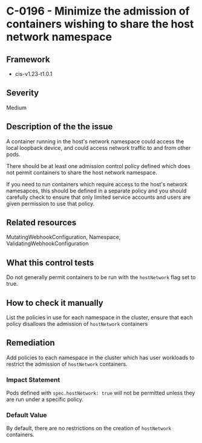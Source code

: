 # C-0196 - Minimize the admission of containers wishing to share the host network namespace

## Framework
* cis-v1.23-t1.0.1
 
## Severity
Medium

## Description of the the issue
A container running in the host's network namespace could access the local loopback device, and could access network traffic to and from other pods.

 There should be at least one admission control policy defined which does not permit containers to share the host network namespace.

 If you need to run containers which require access to the host's network namesapces, this should be defined in a separate policy and you should carefully check to ensure that only limited service accounts and users are given permission to use that policy.
 
## Related resources
MutatingWebhookConfiguration, Namespace, ValidatingWebhookConfiguration
 
## What this control tests 
Do not generally permit containers to be run with the `hostNetwork` flag set to true.
 
## How to check it manually 
List the policies in use for each namespace in the cluster, ensure that each policy disallows the admission of `hostNetwork` containers
 
## Remediation
Add policies to each namespace in the cluster which has user workloads to restrict the admission of `hostNetwork` containers.
 
### Impact Statement
Pods defined with `spec.hostNetwork: true` will not be permitted unless they are run under a specific policy.
 
### Default Value
By default, there are no restrictions on the creation of `hostNetwork` containers.
 
